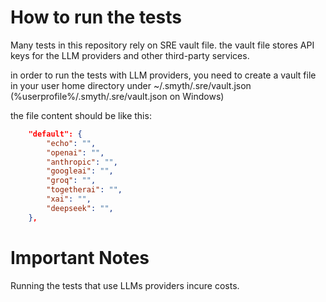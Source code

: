 # How to run the tests

Many tests in this repository rely on SRE vault file. the vault file stores API keys for the LLM providers and other third-party services.

in order to run the tests with LLM providers, you need to create a vault file in your user home directory under ~/.smyth/.sre/vault.json (%userprofile%/.smyth/.sre/vault.json on Windows)

the file content should be like this:

```json
    "default": {
        "echo": "",
        "openai": "",
        "anthropic": "",
        "googleai": "",
        "groq": "",
        "togetherai": "",
        "xai": "",
        "deepseek": "",
    },
```

# Important Notes

Running the tests that use LLMs providers incure costs.
